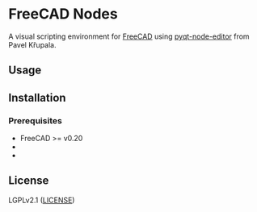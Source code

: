 # FreeCAD Nodes

A visual scripting environment for [FreeCAD](https://www.freecad.org) using [pyqt-node-editor](https://gitlab.com/pavel.krupala/pyqt-node-editor) 
from Pavel Křupala.

<!-- Add screenshots here -->

## Usage


## Installation

### Prerequisites

* FreeCAD >= v0.20
*
*


## License

LGPLv2.1 ([LICENSE](LICENSE))